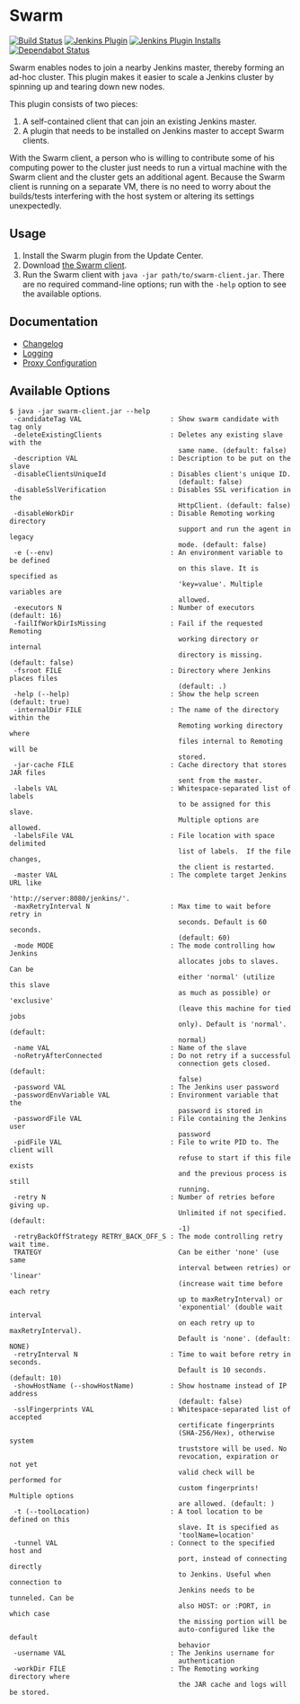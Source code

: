 # Swarm

[![Build Status](https://ci.jenkins.io/buildStatus/icon?job=Plugins/swarm-plugin/master)](https://ci.jenkins.io/job/Plugins/job/swarm-plugin/job/master/)
[![Jenkins Plugin](https://img.shields.io/jenkins/plugin/v/swarm.svg)](https://plugins.jenkins.io/swarm)
[![Jenkins Plugin Installs](https://img.shields.io/jenkins/plugin/i/swarm.svg)](https://plugins.jenkins.io/swarm)
[![Dependabot Status](https://api.dependabot.com/badges/status?host=github&repo=jenkinsci/swarm-plugin)](https://dependabot.com)

Swarm enables nodes to join a nearby Jenkins master, thereby forming an
ad-hoc cluster. This plugin makes it easier to scale a Jenkins cluster
by spinning up and tearing down new nodes.

This plugin consists of two pieces:

 1. A self-contained client that can join an existing Jenkins master.
 2. A plugin that needs to be installed on Jenkins master to accept
    Swarm clients.

With the Swarm client, a person who is willing to contribute some of his
computing power to the cluster just needs to run a virtual machine with
the Swarm client and the cluster gets an additional agent. Because the
Swarm client is running on a separate VM, there is no need to worry
about the builds/tests interfering with the host system or altering its
settings unexpectedly.

## Usage

 1. Install the Swarm plugin from the Update Center.
 2. Download [the Swarm
    client](https://repo.jenkins-ci.org/releases/org/jenkins-ci/plugins/swarm-client/).
 3. Run the Swarm client with `java -jar path/to/swarm-client.jar`.
    There are no required command-line options; run with the `-help`
    option to see the available options.

## Documentation

* [Changelog](CHANGELOG.md)
* [Logging](docs/logging.md)
* [Proxy Configuration](docs/proxy.md)

## Available Options

```
$ java -jar swarm-client.jar --help
 -candidateTag VAL                      : Show swarm candidate with tag only
 -deleteExistingClients                 : Deletes any existing slave with the
                                          same name. (default: false)
 -description VAL                       : Description to be put on the slave
 -disableClientsUniqueId                : Disables client's unique ID.
                                          (default: false)
 -disableSslVerification                : Disables SSL verification in the
                                          HttpClient. (default: false)
 -disableWorkDir                        : Disable Remoting working directory
                                          support and run the agent in legacy
                                          mode. (default: false)
 -e (--env)                             : An environment variable to be defined
                                          on this slave. It is specified as
                                          'key=value'. Multiple variables are
                                          allowed.
 -executors N                           : Number of executors (default: 16)
 -failIfWorkDirIsMissing                : Fail if the requested Remoting
                                          working directory or internal
                                          directory is missing. (default: false)
 -fsroot FILE                           : Directory where Jenkins places files
                                          (default: .)
 -help (--help)                         : Show the help screen (default: true)
 -internalDir FILE                      : The name of the directory within the
                                          Remoting working directory where
                                          files internal to Remoting will be
                                          stored.
 -jar-cache FILE                        : Cache directory that stores JAR files
                                          sent from the master.
 -labels VAL                            : Whitespace-separated list of labels
                                          to be assigned for this slave.
                                          Multiple options are allowed.
 -labelsFile VAL                        : File location with space delimited
                                          list of labels.  If the file changes,
                                          the client is restarted.
 -master VAL                            : The complete target Jenkins URL like
                                          'http://server:8080/jenkins/'.
 -maxRetryInterval N                    : Max time to wait before retry in
                                          seconds. Default is 60 seconds.
                                          (default: 60)
 -mode MODE                             : The mode controlling how Jenkins
                                          allocates jobs to slaves. Can be
                                          either 'normal' (utilize this slave
                                          as much as possible) or 'exclusive'
                                          (leave this machine for tied jobs
                                          only). Default is 'normal'. (default:
                                          normal)
 -name VAL                              : Name of the slave
 -noRetryAfterConnected                 : Do not retry if a successful
                                          connection gets closed. (default:
                                          false)
 -password VAL                          : The Jenkins user password
 -passwordEnvVariable VAL               : Environment variable that the
                                          password is stored in
 -passwordFile VAL                      : File containing the Jenkins user
                                          password
 -pidFile VAL                           : File to write PID to. The client will
                                          refuse to start if this file exists
                                          and the previous process is still
                                          running.
 -retry N                               : Number of retries before giving up.
                                          Unlimited if not specified. (default:
                                          -1)
 -retryBackOffStrategy RETRY_BACK_OFF_S : The mode controlling retry wait time.
 TRATEGY                                  Can be either 'none' (use same
                                          interval between retries) or 'linear'
                                          (increase wait time before each retry
                                          up to maxRetryInterval) or
                                          'exponential' (double wait interval
                                          on each retry up to maxRetryInterval).
                                          Default is 'none'. (default: NONE)
 -retryInterval N                       : Time to wait before retry in seconds.
                                          Default is 10 seconds. (default: 10)
 -showHostName (--showHostName)         : Show hostname instead of IP address
                                          (default: false)
 -sslFingerprints VAL                   : Whitespace-separated list of accepted
                                          certificate fingerprints
                                          (SHA-256/Hex), otherwise system
                                          truststore will be used. No
                                          revocation, expiration or not yet
                                          valid check will be performed for
                                          custom fingerprints! Multiple options
                                          are allowed. (default: )
 -t (--toolLocation)                    : A tool location to be defined on this
                                          slave. It is specified as
                                          'toolName=location'
 -tunnel VAL                            : Connect to the specified host and
                                          port, instead of connecting directly
                                          to Jenkins. Useful when connection to
                                          Jenkins needs to be tunneled. Can be
                                          also HOST: or :PORT, in which case
                                          the missing portion will be
                                          auto-configured like the default
                                          behavior
 -username VAL                          : The Jenkins username for
                                          authentication
 -workDir FILE                          : The Remoting working directory where
                                          the JAR cache and logs will be stored.
```
